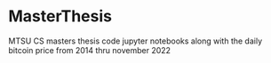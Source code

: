 # MasterThesis
MTSU CS masters thesis code
jupyter notebooks along with the daily bitcoin price from 2014 thru november 2022
